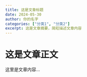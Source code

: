 ```yaml
---
title: 这是文章标题
date: 2024-05-30
author: 你的名字
categories: ["分类1", "分类2"]
excerpt: 这是文章摘要，简短描述文章内容
---
```


# 这是文章正文

这里是文章内容...
